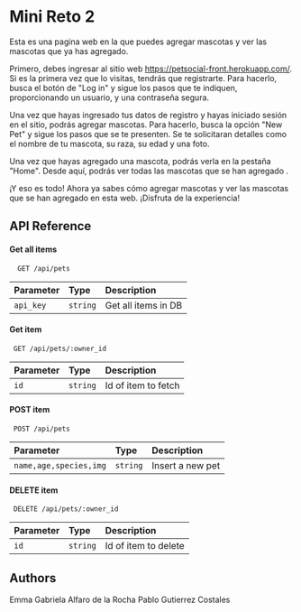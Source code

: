 # Mini Reto 2

Esta es una pagina web en la que puedes agregar mascotas y ver las mascotas que ya has agregado.

Primero, debes ingresar al sitio web https://petsocial-front.herokuapp.com/. Si es la primera vez que lo visitas, tendrás que registrarte. Para hacerlo, busca el botón de "Log in" y sigue los pasos que te indiquen, proporcionando un usuario, y una contraseña segura.

Una vez que hayas ingresado tus datos de registro y hayas iniciado sesión en el sitio, podrás agregar mascotas. Para hacerlo, busca la opción "New Pet" y sigue los pasos que se te presenten. Se te solicitaran detalles como el nombre de tu mascota, su raza, su edad y una foto.

Una vez que hayas agregado una mascota, podrás verla en la pestaña "Home". Desde aquí, podrás ver todas las mascotas que se han agregado .

¡Y eso es todo! Ahora ya sabes cómo agregar mascotas y ver las mascotas que se han agregado en esta web. ¡Disfruta de la experiencia!
## API Reference

#### Get all items

```http
  GET /api/pets
```

| Parameter | Type     | Description                |
| :-------- | :------- | :------------------------- |
| `api_key` | `string` | Get all items in DB |

#### Get item

```http
 GET /api/pets/:owner_id
```

| Parameter | Type     | Description                       |
| :-------- | :------- | :-------------------------------- |
| `id`      | `string` |  Id of item to fetch |

#### POST item

```http
 POST /api/pets
```

| Parameter | Type     | Description                       |
| :-------- | :------- | :-------------------------------- |
| `name,age,species,img`      | `string` |  Insert a new pet |


#### DELETE item

```http
 DELETE /api/pets/:owner_id
```

| Parameter | Type     | Description                       |
| :-------- | :------- | :-------------------------------- |
| `id`      | `string` |  Id of item to delete |




## Authors
Emma Gabriela Alfaro de la Rocha
Pablo Gutierrez Costales


